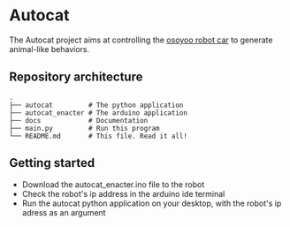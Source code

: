 # Autocat

The Autocat project aims at controlling the 
[osoyoo robot car](https://osoyoo.com/2019/11/08/omni-direction-mecanum-wheel-robotic-kit-v1/) 
to generate animal-like behaviors. 

## Repository architecture

```
.
├── autocat         # The python application
├── autocat_enacter # The arduino application
├── docs            # Documentation
├── main.py         # Run this program             
└── README.md       # This file. Read it all!
```

## Getting started

* Download the autocat_enacter.ino file to the robot
* Check the robot's ip address in the arduino ide terminal
* Run the autocat python application on your desktop, with the robot's ip adress as an argument

